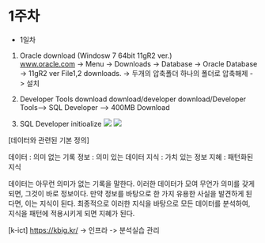 # 1주차 

- 1일차 
1. Oracle download (Windosw 7 64bit 11gR2 ver.)\
www.oracle.com -> Menu -> Downloads -> Database -> Oracle Database -> 11gR2 ver File1,2 downloads. -> 두개의 압축폴더 하나의 폴더로 압축해제 -> 설치

2. Developer Tools download
download/developer download/Developer Tools--> SQL Developer --> 400MB Download

3. SQL Developer initioalize
![](https://raw.github.com/yoonkt200/DataScience/master/week1/week1_images/1.jpg)
![](https://raw.github.com/yoonkt200/DataScience/master/week1/week1_images/2.jpg)

[데이터와 관련된 기본 정의]

데이터 : 의미 없는 기록
정보 : 의미 있는 데이터
지식 : 가치 있는 정보
지혜 : 패턴화된 지식

데이터는 아무런 의미가 없는 기록을 말한다.
이러한 데이터가 모여 무언가 의미를 갖게 되면, 그것이 바로 정보이다.
만약 정보를 바탕으로 한 가지 유용한 사실을 발견하게 된다면, 이는 지식이 된다.
최종적으로 이러한 지식을 바탕으로 모든 데이터를 분석하여, 지식을 패턴에 적용시키게 되면 지혜가 된다.

[k-ict]
https://kbig.kr/ -> 인프라 -> 분석실습 관리